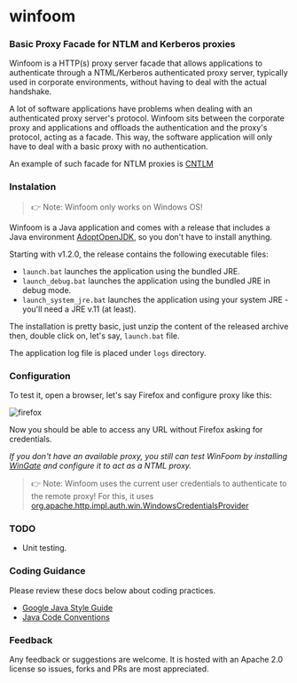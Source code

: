 # winfoom
### Basic Proxy Facade for NTLM and Kerberos proxies

Winfoom is a HTTP(s) proxy server facade that allows applications to authenticate through a NTML/Kerberos authenticated proxy server, typically used in corporate environments, 
without having to deal with the actual handshake.

A lot of software applications have problems when dealing with an authenticated proxy server's protocol. Winfoom sits between the corporate proxy and applications and offloads the authentication and the proxy's protocol, acting as a facade. This way, the software application will only have to deal with a basic proxy with no authentication.

An example of such facade for NTLM proxies is [CNTLM](http://cntlm.sourceforge.net/)

### Instalation

> 👉 Note: Winfoom only works on Windows OS!

Winfoom is a Java application and comes with a release that includes a Java environment [AdoptOpenJDK](https://github.com/AdoptOpenJDK/openjdk11-binaries/releases/download/jdk-11.0.5%2B10/OpenJDK11U-jdk_x64_windows_hotspot_11.0.5_10.msi),
so you don't have to install anything. 

Starting with v1.2.0, the release contains the following executable files:
 
* `launch.bat` launches the application using the bundled JRE.
* `launch_debug.bat` launches the application using the bundled JRE in debug mode.
* `launch_system_jre.bat` launches the application using your system JRE - you'll need a JRE v.11 (at least).

The installation is pretty basic, just unzip the content of the released archive then, double click on, let's say, `launch.bat` file.

The application log file is placed under `logs` directory.

### Configuration

To test it, open a browser, let's say Firefox and configure proxy like this:

![firefox](https://github.com/ecovaci/winfoom/blob/master/assets/img/firefox.png)

Now you should be able to access any URL without Firefox asking for credentials.

_If you don't have an available proxy, you still can test WinFoom by installing [WinGate](https://www.wingate.com/) and configure it to act 
as a NTML proxy._

> 👉 Note: Winfoom uses the current user credentials to authenticate to the remote proxy! For this, it uses [org.apache.http.impl.auth.win.WindowsCredentialsProvider]( https://hc.apache.org/httpcomponents-client-ga/httpclient-win/apidocs/org/apache/http/impl/auth/win/WindowsCredentialsProvider.html)

### TODO

   - Unit testing.
   
### Coding Guidance

Please review these docs below about coding practices.

* [Google Java Style Guide](https://google.github.io/styleguide/javaguide.html)
* [Java Code Conventions](https://www.oracle.com/technetwork/java/codeconventions-150003.pdf)   

### Feedback

Any feedback or suggestions are welcome. 
It is hosted with an Apache 2.0 license so issues, forks and PRs are most appreciated.


